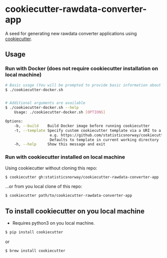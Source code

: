 # cookiecutter-rawdata-converter-app

A seed for generating new rawdata converter applications using [cookiecutter](https://cookiecutter.readthedocs.io/en/1.7.2/).

## Usage

### Run with Docker (does not require cookiecutter installation on local machine)

```sh
# Basic usage (You will be prompted to provide basic information about your application)
$ ./cookiecutter-docker.sh


# Additional arguments are available
$ ./cookiecutter-docker.sh --help
    Usage: ./cookiecutter-docker.sh [OPTIONS]

Options:
    -b, --build    Build Docker image before running cookiecutter
    -t, --template Specify custom cookiecutter template via a URI to a git repo
                    e.g. https://github.com/statisticsnorway/cookiecutter-rawdata-converter-app.git
                    Defaults to template in current working directory
    -h, --help     Show this message and exit
```

### Run with cookiecutter installed on local machine

Using cookiecutter without cloning this repo:

```sh
$ cookiecutter gh:statisticsnorway/cookiecutter-rawdata-converter-app
```

...or from you local clone of this repo:

```sh
$ cookiecutter path/to/cookiecutter-rawdata-converter-app
```


## To install cookiecutter on you local machine

* Requires python3 on you local machine.

```sh
$ pip install cookiecutter
```
or
```
$ brew install cookiecutter
```

